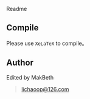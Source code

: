 Readme

## Compile

Please use `XeLaTeX` to compile。

## Author

Edited by MakBeth

> lichaoop@126.com
